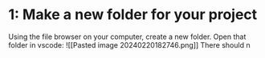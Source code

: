 

# 1: Make a new folder for your project

Using the file browser on your computer, create a new folder. Open that folder in vscode:
![[Pasted image 20240220182746.png]]
There should n